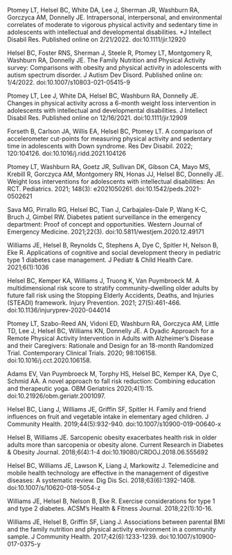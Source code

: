 Ptomey LT, Helsel BC, White DA, Lee J, Sherman JR, Washburn RA, Gorczyca AM, Donnelly JE. Intrapersonal, interpersonal, and environmental correlates of moderate to vigorous physical activity and sedentary time in adolescents with intellectual and developmental disabilities. *J Intellect Disabil Res. Published online on 2/21/2022. doi:10.1111/jir.12920

Helsel BC, Foster RNS, Sherman J, Steele R, Ptomey LT, Montgomery R, Washburn RA, Donnelly JE. The Family Nutrition and Physical Activity survey: Comparisons with obesity and physical activity in adolescents with autism spectrum disorder. J Autism Dev Disord. Published online on: 1/4/2022. doi:10.1007/s10803-021-05415-9

Ptomey LT, Lee J, White DA, Helsel BC, Washburn RA, Donnelly JE. Changes in physical activity across a 6-month weight loss intervention in adolescents with intellectual and developmental disabilities. J Intellect Disabil Res. Published online on 12/16/2021. doi:10.1111/jir.12909

Forseth B, Carlson JA, Willis EA, Helsel BC, Ptomey LT. A comparison of accelerometer cut-points for measuring physical activity and sedentary time in adolescents with Down syndrome. Res Dev Disabil. 2022; 120:104126. doi:10.1016/j.ridd.2021.104126

Ptomey LT, Washburn RA, Goetz JR, Sullivan DK, Gibson CA, Mayo MS, Krebill R, Gorczyca AM, Montgomery RN, Honas JJ, Helsel BC, Donnelly JE. Weight loss interventions for adolescents with intellectual disabilities: An RCT. Pediatrics. 2021; 148(3): e2021050261. doi:10.1542/peds.2021-0502621

Sava MG, Pirrallo RG, Helsel BC, Tian J, Carbajales-Dale P, Wang K-C, Bruch J, Gimbel RW. Diabetes patient surveillance in the emergency department: Proof of concept and opportunities. Western Journal of Emergency Medicine. 2021;22(3). doi:10.5811/westjem.2020.12.49171

Williams JE, Helsel B, Reynolds C, Stephens A, Dye C, Spitler H, Nelson B, Eke R. Applications of cognitive and social development theory in pediatric type 1 diabetes case management. J Pediatr & Child Health Care. 2021;6(1):1036

Helsel BC, Kemper KA, Williams J, Truong K, Van Puymbroeck M. A multidimensional risk score to stratify community-dwelling older adults by future fall risk using the Stopping Elderly Accidents, Deaths, and Injuries (STEADI) framework. Injury Prevention. 2021; 27(5):461-466. doi:10.1136/injuryprev-2020-044014

Ptomey LT, Szabo-Reed AN, Vidoni ED, Washburn RA, Gorczyca AM, Little TD, Lee J, Helsel BC, Williams KN, Donnelly JE. A Dyadic Approach for a Remote Physical Activity Intervention in Adults with Alzheimer’s Disease and their Caregivers: Rationale and Design for an 18-month Randomized Trial. Contemporary Clinical Trials. 2020; 98:106158. doi:10.1016/j.cct.2020.106158. 

Adams EV, Van Puymbroeck M, Torphy HS, Helsel BC, Kemper KA, Dye C, Schmid AA. A novel approach to fall risk reduction: Combining education and therapeutic yoga. OBM Geriatrics 2020;4(1):15. doi:10.21926/obm.geriatr.2001097.

Helsel BC, Liang J, Williams JE, Griffin SF, Spitler H. Family and friend influences on fruit and vegetable intake in elementary aged children. J Community Health. 2019;44(5):932-940. doi:10.1007/s10900-019-00640-x

Helsel B, Williams JE. Sarcopenic obesity exacerbates health risk in older adults more than sarcopenia or obesity alone. Current Research in Diabetes & Obesity Journal. 2018;6(4):1-4 doi:10.19080/CRDOJ.2018.06.555692

Helsel BC, Williams JE, Lawson K, Liang J, Markowitz J. Telemedicine and mobile health technology are effective in the management of digestive diseases: A systematic review. Dig Dis Sci. 2018;63(6):1392-1408. doi:10.1007/s/10620-018-5054-z

Williams JE, Helsel B, Nelson B, Eke R. Exercise considerations for type 1 and type 2 diabetes. ACSM’s Health & Fitness Journal. 2018;22(1):10-16.

Williams JE, Helsel B, Griffin SF, Liang J. Associations between parental BMI and the family nutrition and physical activity environment in a community sample. J Community Health. 2017;42(6):1233-1239. doi:10.1007/s10900-017-0375-y



